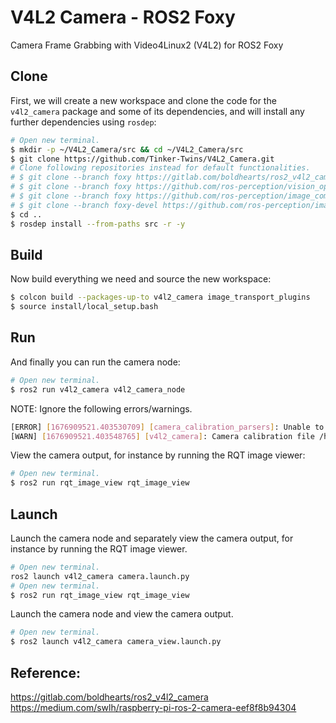 # V4L2 Camera - ROS2 Foxy
Camera Frame Grabbing with Video4Linux2 (V4L2) for ROS2 Foxy

## Clone

First, we will create a new workspace and clone the code for the `v4l2_camera` package and some of its dependencies, and will install any further dependencies using `rosdep`:

```bash
# Open new terminal.
$ mkdir -p ~/V4L2_Camera/src && cd ~/V4L2_Camera/src
$ git clone https://github.com/Tinker-Twins/V4L2_Camera.git
# Clone following repositories instead for default functionalities.
# $ git clone --branch foxy https://gitlab.com/boldhearts/ros2_v4l2_camera.git
# $ git clone --branch foxy https://github.com/ros-perception/vision_opencv.git
# $ git clone --branch foxy https://github.com/ros-perception/image_common.git
# $ git clone --branch foxy-devel https://github.com/ros-perception/image_transport_plugins.git
$ cd ..
$ rosdep install --from-paths src -r -y
```

## Build

Now build everything we need and source the new workspace:
```bash
$ colcon build --packages-up-to v4l2_camera image_transport_plugins
$ source install/local_setup.bash
```

## Run

And finally you can run the camera node:
```bash
# Open new terminal.
$ ros2 run v4l2_camera v4l2_camera_node
```
NOTE: Ignore the following errors/warnings.
```bash
[ERROR] [1676909521.403530709] [camera_calibration_parsers]: Unable to open camera calibration file [/home/user/.ros/camera_info/integrated_webcam_hd:_integrate.yaml]
[WARN] [1676909521.403548765] [v4l2_camera]: Camera calibration file /home/user/.ros/camera_info/integrated_webcam_hd:_integrate.yaml not found
```

View the camera output, for instance by running the RQT image viewer:
```bash
# Open new terminal.
$ ros2 run rqt_image_view rqt_image_view
```

## Launch

Launch the camera node and separately view the camera output, for instance by running the RQT image viewer.
```bash
# Open new terminal.
ros2 launch v4l2_camera camera.launch.py
# Open new terminal.
$ ros2 run rqt_image_view rqt_image_view
```

Launch the camera node and view the camera output.
```bash
# Open new terminal.
$ ros2 launch v4l2_camera camera_view.launch.py
```

## Reference:

https://gitlab.com/boldhearts/ros2_v4l2_camera \
https://medium.com/swlh/raspberry-pi-ros-2-camera-eef8f8b94304
